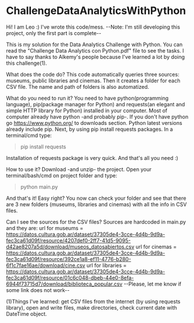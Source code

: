 # ChallengeDataAnalyticsWithPython

Hi! I am Leo :) I've wrote this code/mess.
--Note: I'm still developing this project, only the first part is complete--

This is my solution for the Data Analytics Challenge with Python.
You can read the "Challenge Data Analytics con Python.pdf" file to see the tasks.
I have to say thanks to Alkemy's people because I've learned a lot by doing this challenge(1).

What does the code do?
This code automatically queries three sources: museums, public libraries and cinemas. Then it creates a folder for each CSV file. The name and path of folders is also automatized.

What do you need to run it?
You need to have python(programming language), pip(package manager for Python) and requests(an elegant and simple HTTP library for Python) installed in your computer. Most of computer already have python -and probably pip-. If you don't have python go https://www.python.org/ to downloads section. Python latest versions already include pip. Next, by using pip install requests packages. In a terminal/cmd type:
>pip install requests

Installation of requests package is very quick. And that's all you need :)

How to use it?
Download -and unzip- the project.
Open your terminal/bash/cmd on project folder and type:
>python main.py

And that's it! Easy right? You now can check your folder and see that there are 3 new folders (museums, libraries and cinemas) with all the info in CSV files.

Can I see the sources for the CSV files?
Sources are hardcoded in main.py and they are: 
url for museums =
https://datos.cultura.gob.ar/dataset/37305de4-3cce-4d4b-9d9a-fec3ca61d09f/resource/4207def0-2ff7-41d5-9095-d42ae8207a5d/download/museos_datosabiertos.csv
url for cinemas =
https://datos.cultura.gob.ar/dataset/37305de4-3cce-4d4b-9d9a-fec3ca61d09f/resource/392ce1a8-ef11-4776-b280-6f1c7fae16ae/download/cine.csv
url for libraries =
https://datos.cultura.gob.ar/dataset/37305de4-3cce-4d4b-9d9a-fec3ca61d09f/resource/01c6c048-dbeb-44e0-8efa-6944f73715d7/download/biblioteca_popular.csv
--Please, let me know if some link does not work--


(1)Things I've learned: get CSV files from the internet (by using requests library), open and write files, make directories, check current date with DateTime object.
